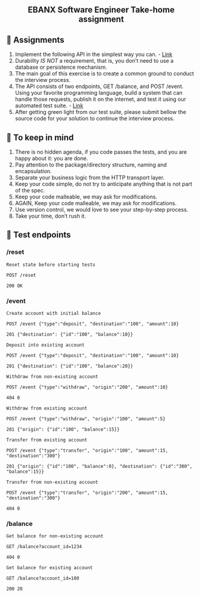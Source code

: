 <h2 align="center">
  EBANX Software Engineer Take-home assignment
</h2>

## :memo: Assignments

1. Implement the following API in the simplest way you can. - [Link](https://ipkiss.pragmazero.com/)
2. Durability _IS NOT_ a requirement, that is, you don’t need to use a database or persistence mechanism.
3. The main goal of this exercise is to create a common ground to conduct the interview process.
4. The API consists of two endpoints, GET /balance, and POST /event. Using your favorite programming language, build a system that can handle those requests, publish it on the internet, and test it using our automated test suite. - [Link](https://ngrok.com/)
5. After getting green light from our test suite, please submit bellow the source code for your solution to continue the interview process.

## :floppy_disk: To keep in mind

1. There is no hidden agenda, if you code passes the tests, and you are happy about it: you are done.
2. Pay attention to the package/directory structure, naming and encapsulation.
3. Separate your business logic from the HTTP transport layer.
4. Keep your code simple, do not try to anticipate anything that is not part of the spec.
5. Keep your code malleable, we may ask for modifications.
6. AGAIN, Keep your code malleable, we may ask for modifications.
7. Use version control, we would love to see your step-by-step process.
8. Take your time, don’t rush it.

## :test_tube: Test endpoints

### /reset

```
Reset state before starting tests

POST /reset

200 OK
```

### /event

```
Create account with initial balance

POST /event {"type":"deposit", "destination":"100", "amount":10}

201 {"destination": {"id":"100", "balance":10}}
```

```
Deposit into existing account

POST /event {"type":"deposit", "destination":"100", "amount":10}

201 {"destination": {"id":"100", "balance":20}}
```

```
Withdraw from non-existing account

POST /event {"type":"withdraw", "origin":"200", "amount":10}

404 0
```

```
Withdraw from existing account

POST /event {"type":"withdraw", "origin":"100", "amount":5}

201 {"origin": {"id":"100", "balance":15}}
```

```
Transfer from existing account

POST /event {"type":"transfer", "origin":"100", "amount":15, "destination":"300"}

201 {"origin": {"id":"100", "balance":0}, "destination": {"id":"300", "balance":15}}
```

```
Transfer from non-existing account

POST /event {"type":"transfer", "origin":"200", "amount":15, "destination":"300"}

404 0
```

### /balance

```
Get balance for non-existing account

GET /balance?account_id=1234

404 0
```

```
Get balance for existing account

GET /balance?account_id=100

200 20
```

<!--
Criando API básica com Node.JS | Typescript | Express | Eslint
https://www.youtube.com/watch?v=uDLSIXn3_u8
Rodrigues Costa
-->
